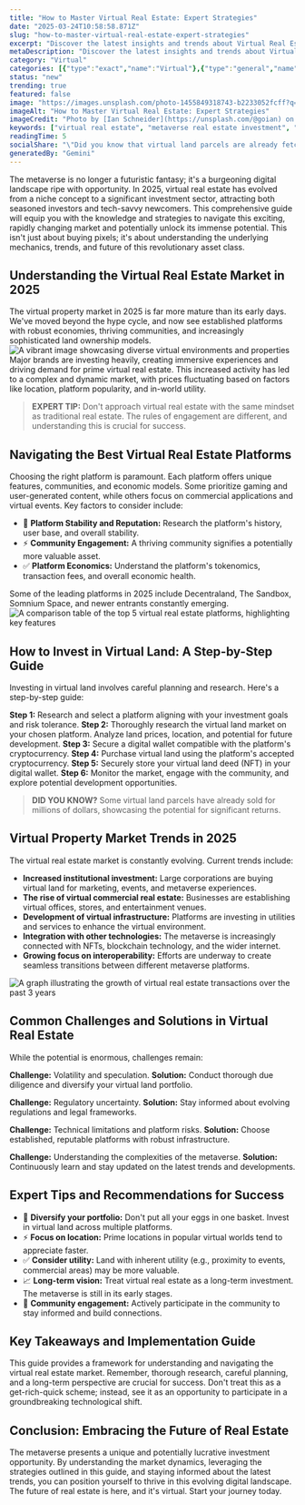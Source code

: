 ```yaml
---
title: "How to Master Virtual Real Estate: Expert Strategies"
date: "2025-03-24T10:58:58.871Z"
slug: "how-to-master-virtual-real-estate-expert-strategies"
excerpt: "Discover the latest insights and trends about Virtual Real Estate. This comprehensive guide covers everything you need to know about Virtual Real Estate in 2025."
metaDescription: "Discover the latest insights and trends about Virtual Real Estate. This comprehensive guide covers everything you need to know about Virtual Real Estate in..."
category: "Virtual"
categories: [{"type":"exact","name":"Virtual"},{"type":"general","name":"Finance"},{"type":"medium","name":"Investment"},{"type":"specific","name":"Real Estate Market"},{"type":"niche","name":"Metaverse Land"}]
status: "new"
trending: true
featured: false
image: "https://images.unsplash.com/photo-1455849318743-b2233052fcff?q=85&w=1200&fit=max&fm=webp&auto=compress"
imageAlt: "How to Master Virtual Real Estate: Expert Strategies"
imageCredit: "Photo by [Ian Schneider](https://unsplash.com/@goian) on Unsplash"
keywords: ["virtual real estate", "metaverse real estate investment", "buy virtual land", "virtual property market trends", "best virtual real estate platforms", "how to invest in virtual land", "virtual real estate for sale", "virtual land prices", "metaverse property investment opportunities", "future of virtual real estate"]
readingTime: 5
socialShare: "\"Did you know that virtual land parcels are already fetching millions? The metaverse real estate market is booming, and now's the time to understand its potential.\""
generatedBy: "Gemini"
---
```




The metaverse is no longer a futuristic fantasy; it's a burgeoning digital landscape ripe with opportunity.  In 2025, virtual real estate has evolved from a niche concept to a significant investment sector, attracting both seasoned investors and tech-savvy newcomers. This comprehensive guide will equip you with the knowledge and strategies to navigate this exciting, rapidly changing market and potentially unlock its immense potential.  This isn't just about buying pixels; it's about understanding the underlying mechanics, trends, and future of this revolutionary asset class.

## Understanding the Virtual Real Estate Market in 2025

The virtual property market in 2025 is far more mature than its early days.  We've moved beyond the hype cycle, and now see established platforms with robust economies, thriving communities, and increasingly sophisticated land ownership models.  ![A vibrant image showcasing diverse virtual environments and properties](https://images.unsplash.com/photo-1451187580459-43490279c0fa?q=85&w=1200&fit=max&fm=webp&auto=compress)  Major brands are investing heavily, creating immersive experiences and driving demand for prime virtual real estate.  This increased activity has led to a complex and dynamic market, with prices fluctuating based on factors like location, platform popularity, and in-world utility.

> **EXPERT TIP:**  Don't approach virtual real estate with the same mindset as traditional real estate.  The rules of engagement are different, and understanding this is crucial for success.

## Navigating the Best Virtual Real Estate Platforms

Choosing the right platform is paramount.  Each platform offers unique features, communities, and economic models.  Some prioritize gaming and user-generated content, while others focus on commercial applications and virtual events.  Key factors to consider include:

* 🔑 **Platform Stability and Reputation:** Research the platform's history, user base, and overall stability.
* ⚡ **Community Engagement:**  A thriving community signifies a potentially more valuable asset.
* ✅ **Platform Economics:** Understand the platform's tokenomics, transaction fees, and overall economic health.

Some of the leading platforms in 2025 include Decentraland, The Sandbox, Somnium Space, and newer entrants constantly emerging.  ![A comparison table of the top 5 virtual real estate platforms, highlighting key features](https://images.unsplash.com/photo-1484417894907-623942c8ee29?q=85&w=1200&fit=max&fm=webp&auto=compress)

## How to Invest in Virtual Land: A Step-by-Step Guide

Investing in virtual land involves careful planning and research.  Here's a step-by-step guide:

**Step 1:** Research and select a platform aligning with your investment goals and risk tolerance.
**Step 2:**  Thoroughly research the virtual land market on your chosen platform. Analyze land prices, location, and potential for future development.
**Step 3:** Secure a digital wallet compatible with the platform's cryptocurrency.
**Step 4:**  Purchase virtual land using the platform's accepted cryptocurrency.
**Step 5:** Securely store your virtual land deed (NFT) in your digital wallet.
**Step 6:** Monitor the market, engage with the community, and explore potential development opportunities.

> **DID YOU KNOW?**  Some virtual land parcels have already sold for millions of dollars, showcasing the potential for significant returns.

## Virtual Property Market Trends in 2025

The virtual real estate market is constantly evolving.  Current trends include:

* **Increased institutional investment:**  Large corporations are buying virtual land for marketing, events, and metaverse experiences.
* **The rise of virtual commercial real estate:**  Businesses are establishing virtual offices, stores, and entertainment venues.
* **Development of virtual infrastructure:**  Platforms are investing in utilities and services to enhance the virtual environment.
* **Integration with other technologies:**  The metaverse is increasingly connected with NFTs, blockchain technology, and the wider internet.
* **Growing focus on interoperability:**  Efforts are underway to create seamless transitions between different metaverse platforms.

![A graph illustrating the growth of virtual real estate transactions over the past 3 years](https://images.unsplash.com/photo-1517976487492-5750f3195933?q=85&w=1200&fit=max&fm=webp&auto=compress)

## Common Challenges and Solutions in Virtual Real Estate

While the potential is enormous, challenges remain:

**Challenge:** Volatility and speculation.
**Solution:**  Conduct thorough due diligence and diversify your virtual land portfolio.

**Challenge:** Regulatory uncertainty.
**Solution:**  Stay informed about evolving regulations and legal frameworks.

**Challenge:**  Technical limitations and platform risks.
**Solution:**  Choose established, reputable platforms with robust infrastructure.

**Challenge:**  Understanding the complexities of the metaverse.
**Solution:**  Continuously learn and stay updated on the latest trends and developments.

## Expert Tips and Recommendations for Success

* 🔑 **Diversify your portfolio:** Don't put all your eggs in one basket. Invest in virtual land across multiple platforms.
* ⚡ **Focus on location:**  Prime locations in popular virtual worlds tend to appreciate faster.
* ✅ **Consider utility:**  Land with inherent utility (e.g., proximity to events, commercial areas) may be more valuable.
* 📈 **Long-term vision:**  Treat virtual real estate as a long-term investment. The metaverse is still in its early stages.
* 🤝 **Community engagement:**  Actively participate in the community to stay informed and build connections.

## Key Takeaways and Implementation Guide

This guide provides a framework for understanding and navigating the virtual real estate market.  Remember, thorough research, careful planning, and a long-term perspective are crucial for success.  Don't treat this as a get-rich-quick scheme; instead, see it as an opportunity to participate in a groundbreaking technological shift.

## Conclusion: Embracing the Future of Real Estate

The metaverse presents a unique and potentially lucrative investment opportunity.  By understanding the market dynamics, leveraging the strategies outlined in this guide, and staying informed about the latest trends, you can position yourself to thrive in this evolving digital landscape. The future of real estate is here, and it's virtual.  Start your journey today.



